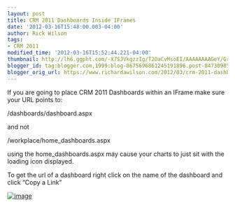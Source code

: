 ```yaml
---
layout: post
title: CRM 2011 Dashboards Inside IFrames
date: '2012-03-16T15:48:00.003-04:00'
author: Rick Wilson
tags:
- CRM 2011
modified_time: '2012-03-16T15:52:44.221-04:00'
thumbnail: http://lh6.ggpht.com/-X7SJVkgzzIg/T2OaCvMsoEI/AAAAAAAAGeY/GryVYXf0e5A/s72-c/image_thumb%25255B1%25255D.png?imgmax=800
blogger_id: tag:blogger.com,1999:blog-8675696861245191896.post-8473098503119101223
blogger_orig_url: https://www.richardawilson.com/2012/03/crm-2011-dashboards-inside-iframes.html
---
```



If you are going to place CRM 2011 Dashboards within an IFrame make sure your URL points to:

/dashboards/dashboard.aspx

and not

/workplace/home_dashboards.aspx

using the home_dashboards.aspx may cause your charts to just sit with the loading icon displayed.

To get the url of a dashboard right click on the name of the dashboard and click “Copy a Link”

[![image](http://lh6.ggpht.com/-X7SJVkgzzIg/T2OaCvMsoEI/AAAAAAAAGeY/GryVYXf0e5A/image_thumb%25255B1%25255D.png?imgmax=800)](http://lh5.ggpht.com/-E6i9t-wk2so/T2OaB-w28rI/AAAAAAAAGeQ/G-7eZ4xF9M0/s1600-h/image%25255B3%25255D.png)

